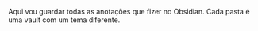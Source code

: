 Aqui vou guardar todas as anotações que fizer no Obsidian. Cada pasta é uma vault com um tema diferente.
